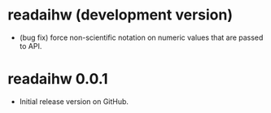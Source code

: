 # readaihw (development version)

* (bug fix) force non-scientific notation on numeric values that are passed to API.

# readaihw 0.0.1

* Initial release version on GitHub.
